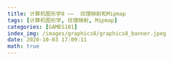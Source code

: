```yaml
---
title: 计算机图形学8 ——  纹理映射和Mipmap
tags: [计算机图形学, 纹理映射, Mipmap]
categories: [GAMES101]
index_img: /images/graphics8/graphics8_banner.jpeg
date: 2020-10-03 17:09:11
math: true
---
```

